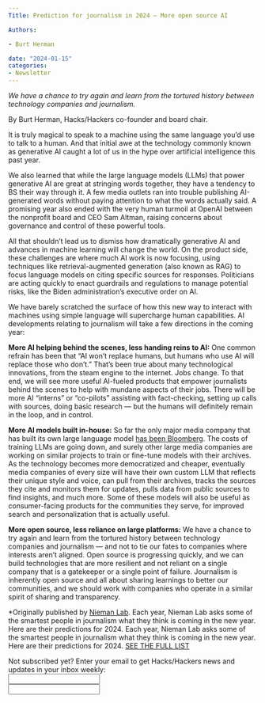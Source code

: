 ```yaml
---
Title: Prediction for journalism in 2024 — More open source AI

Authors: 

- Burt Herman

date: "2024-01-15" 
categories: 
- Newsletter 
---
```


*We have a chance to try again and learn from the tortured history between technology companies and journalism.*

By Burt Herman, Hacks/Hackers co-founder and board chair.

It is truly magical to speak to a machine using the same language you’d use to talk to a human. And that initial awe at the technology commonly known as generative AI caught a lot of us in the hype over artificial intelligence this past year.

We also learned that while the large language models (LLMs) that power generative AI are great at stringing words together, they have a tendency to BS their way through it. A few media outlets ran into trouble publishing AI-generated words without paying attention to what the words actually said. A promising year also ended with the very human turmoil at OpenAI between the nonprofit board and CEO Sam Altman, raising concerns about governance and control of these powerful tools.

All that shouldn’t lead us to dismiss how dramatically generative AI and advances in machine learning will change the world. On the product side, these challenges are where much AI work is now focusing, using techniques like retrieval-augmented generation (also known as RAG) to focus language models on citing specific sources for responses. Politicians are acting quickly to enact guardrails and regulations to manage potential risks, like the Biden administration’s executive order on AI.

We have barely scratched the surface of how this new way to interact with machines using simple language will supercharge human capabilities. AI developments relating to journalism will take a few directions in the coming year:

**More AI helping behind the scenes, less handing reins to AI:** One common refrain has been that “AI won’t replace humans, but humans who use AI will replace those who don’t.” That’s been true about many technological innovations, from the steam engine to the internet. Jobs change. To that end, we will see more useful AI-fueled products that empower journalists behind the scenes to help with mundane aspects of their jobs. There will be more AI “interns” or “co-pilots” assisting with fact-checking, setting up calls with sources, doing basic research — but the humans will definitely remain in the loop, and in control.

**More AI models built in-house:** So far the only major media company that has built its own large language model [has been Bloomberg](https://www.niemanlab.org/2023/04/what-if-chatgpt-was-trained-on-decades-of-financial-news-and-data-bloomberggpt-aims-to-be-a-domain-specific-ai-for-business-news/). The costs of training LLMs are going down, and surely other large media companies are working on similar projects to train or fine-tune models with their archives. As the technology becomes more democratized and cheaper, eventually media companies of every size will have their own custom LLM that reflects their unique style and voice, can pull from their archives, tracks the sources they cite and monitors them for updates, pulls data from public sources to find insights, and much more. Some of these models will also be useful as consumer-facing products for the communities they serve, for improved search and personalization that is actually useful.

**More open source, less reliance on large platforms:** We have a chance to try again and learn from the tortured history between technology companies and journalism — and not to tie our fates to companies where interests aren’t aligned. Open source is progressing quickly, and we can build technologies that are more resilient and not reliant on a single company that is a gatekeeper or a single point of failure. Journalism is inherently open source and all about sharing learnings to better our communities, and we should work with companies who operate in a similar spirit of sharing and transparency.

*Originally published by [Nieman Lab](https://www.niemanlab.org/2023/12/more-open-source-ai/). Each year, Nieman Lab asks some of the smartest people in journalism what they think is coming in the new year. Here are their predictions for 2024. Each year, Nieman Lab asks some of the smartest people in journalism what they think is coming in the new year. Here are their predictions for 2024. [SEE THE FULL LIST](https://www.niemanlab.org/collection/predictions-2024/) 

<div id="mc_embed_signup"><form id="mc-embedded-subscribe-form" class="validate" action="//hackshackers.us1.list-manage.com/subscribe/post?u=c56f2e53d5ed6ef87f8aaa75c&amp;id=fb2bc6f10b" method="post" name="mc-embedded-subscribe-form" novalidate="" target="_blank">

<div id="mc_embed_signup_scroll">

<div class="mc-field-group"><label for="mce-EMAIL">Not subscribed yet? Enter your email to get Hacks/Hackers news and updates in your inbox weekly:  </label></div>

<div class="mc-field-group"><input id="mce-EMAIL" class="required email" name="EMAIL" type="email" value="" /></div>

<!-- real people should not fill this in and expect good things - do not remove this or risk form bot signups-->

<div style="position: absolute; left: -5000px;"><input tabindex="-1" name="b_c56f2e53d5ed6ef87f8aaa75c_fb2bc6f10b" type="text" value="" /></div>

<div class="clear"><input id="mc-embedded-subscribe" class="button" name="subscribe" type="text" value="" /></div>
